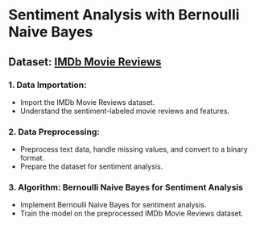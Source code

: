 # Sentiment Analysis with Bernoulli Naive Bayes

## Dataset: [IMDb Movie Reviews](https://www.kaggle.com/lakshmi25npathi/imdb-dataset-of-50k-movie-reviews)

### 1. Data Importation:

- Import the IMDb Movie Reviews dataset.
- Understand the sentiment-labeled movie reviews and features.

### 2. Data Preprocessing:

- Preprocess text data, handle missing values, and convert to a binary format.
- Prepare the dataset for sentiment analysis.

### 3. Algorithm: Bernoulli Naive Bayes for Sentiment Analysis

- Implement Bernoulli Naive Bayes for sentiment analysis.
- Train the model on the preprocessed IMDb Movie Reviews dataset.

